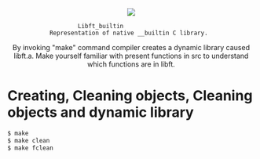 <div align="center"><img src ="http://kfund.ua/wp-content/uploads/2016/04/logo1.png" /></div>
<div align="center">
</div>

						Libft_builtin
				Representation of native __builtin C library.

<div align="center">
By invoking "make" command compiler creates a dynamic library caused libft.a. Make yourself familiar with present functions
in src to understand which functions are in libft.
</div>

# Creating, Cleaning objects, Cleaning objects and dynamic library 

```sh
$ make
$ make clean
$ make fclean
```
